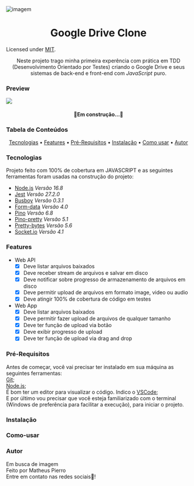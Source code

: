 <img alt="imagem" src="https://user-images.githubusercontent.com/81262972/134824516-c902364d-efce-4c80-a813-2a851d604a4c.png" />

<h1 align="center">Google Drive Clone</h1>

Licensed under [MIT](./LICENSE).

<p align="center">Neste projeto trago minha primeira experência com prática em TDD (Desenvolvimento Orientado por Testes) criando o Google Drive e seus sistemas de back-end e front-end com <em>JavaScript</em> puro.</p>

<h3> Preview </h3>

![](./resources/demo.gif)

<h4 align="center"> 
	🚧Em construção...🚧
</h4>

<h3>Tabela de Conteúdos</h3>
<p align="center">
<a href="#tecnologias">Tecnologias</a> •
<a href="#features">Features</a> •
<a href="#pré-requisitos">Pré-Requisitos</a> •
<a href="#instalação">Instalação</a> •
<a href="#como-usar">Como usar</a> •
<a href="#autor">Autor</a>
</p>

### Tecnologias

Projeto feito com 100% de cobertura em JAVASCRIPT e as seguintes ferramentas foram usadas na construção do projeto:

- [Node.js](https://nodejs.org/en/) *Versão 16.8*
- [Jest](https://jestjs.io/) *Versão 27.2.0*
- [Busboy](https://www.npmjs.com/package/busboy) *Versão 0.3.1*
- [Form-data](https://developer.mozilla.org/en-US/docs/Web/API/FormData) *Versão 4.0*
- [Pino](https://www.npmjs.com/package/pino) *Versão 6.8*
- [Pino-pretty](https://www.npmjs.com/package/pino-pretty) *Versão 5.1*
- [Pretty-bytes](https://www.npmjs.com/package/pretty-bytes) *Versão 5.6*
- [Socket.io](https://socket.io/) *Versão 4.1*

### Features
- Web API
    - [X] Deve listar arquivos baixados
    - [X] Deve receber stream de arquivos e salvar em disco 
    - [X] Deve notificar sobre progresso de armazenamento de arquivos em disco 
    - [X] Deve permitir upload de arquivos em formato image, video ou audio
    - [X] Deve atingir 100% de cobertura de código em testes

- Web App 
    - [X] Deve listar arquivos baixados
    - [X] Deve permitir fazer upload de arquivos de qualquer tamanho
    - [X] Deve ter função de upload via botão
    - [X] Deve exibir progresso de upload 
    - [X] Deve ter função de upload via drag and drop

### Pré-Requisitos

Antes de começar, você vai precisar ter instalado em sua máquina as seguintes ferramentas:<br>
[Git](https://git-scm.com); <br>
[Node.js](https://nodejs.org/en/); <br> 
É bom ter um editor para visualizar o código. Indico o [VSCode](https://code.visualstudio.com/); <br>
E por último vou precisar que você esteja familiarizado com o terminal (Windows de preferência para facilitar a execução), para iniciar o projeto.

### Instalação

### Como-usar

### Autor
Em busca de imagem <br>
Feito por Matheus Pierro <br>
Entre em contato nas redes sociais👋!
